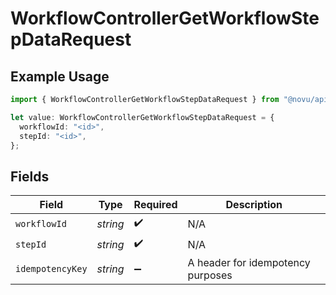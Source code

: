 # WorkflowControllerGetWorkflowStepDataRequest

## Example Usage

```typescript
import { WorkflowControllerGetWorkflowStepDataRequest } from "@novu/api/models/operations";

let value: WorkflowControllerGetWorkflowStepDataRequest = {
  workflowId: "<id>",
  stepId: "<id>",
};
```

## Fields

| Field                             | Type                              | Required                          | Description                       |
| --------------------------------- | --------------------------------- | --------------------------------- | --------------------------------- |
| `workflowId`                      | *string*                          | :heavy_check_mark:                | N/A                               |
| `stepId`                          | *string*                          | :heavy_check_mark:                | N/A                               |
| `idempotencyKey`                  | *string*                          | :heavy_minus_sign:                | A header for idempotency purposes |